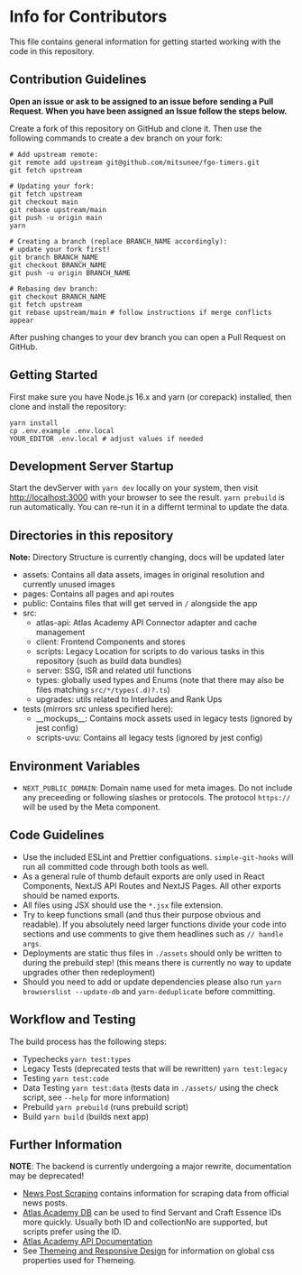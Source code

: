 # Info for Contributors

This file contains general information for getting started working with the code in this repository.

## Contribution Guidelines

**Open an issue or ask to be assigned to an issue before sending a Pull Request. When you have been assigned an Issue follow the steps below.**

Create a fork of this repository on GitHub and clone it. Then use the following commands to create a dev branch on your fork:

```shell
# Add upstream remote:
git remote add upstream git@github.com/mitsunee/fgo-timers.git
git fetch upstream

# Updating your fork:
git fetch upstream
git checkout main
git rebase upstream/main
git push -u origin main
yarn

# Creating a branch (replace BRANCH_NAME accordingly):
# update your fork first!
git branch BRANCH_NAME
git checkout BRANCH_NAME
git push -u origin BRANCH_NAME

# Rebasing dev branch:
git checkout BRANCH_NAME
git fetch upstream
git rebase upstream/main # follow instructions if merge conflicts appear
```

After pushing changes to your dev branch you can open a Pull Request on GitHub.

## Getting Started

First make sure you have Node.js 16.x and yarn (or corepack) installed, then clone and install the repository:

```shell
yarn install
cp .env.example .env.local
YOUR_EDITOR .env.local # adjust values if needed
```

## Development Server Startup

Start the devServer with `yarn dev` locally on your system, then visit [http://localhost:3000](http://localhost:3000) with your browser to see the result. `yarn prebuild` is run automatically. You can re-run it in a differnt terminal to update the data.

## Directories in this repository

**Note:** Directory Structure is currently changing, docs will be updated later

- assets: Contains all data assets, images in original resolution and currently unused images
- pages: Contains all pages and api routes
- public: Contains files that will get served in `/` alongside the app
- src:
  - atlas-api: Atlas Academy API Connector adapter and cache management
  - client: Frontend Components and stores
  - scripts: Legacy Location for scripts to do various tasks in this repository (such as build data bundles)
  - server: SSG, ISR and related util functions
  - types: globally used types and Enums (note that there may also be files matching `src/*/types(.d)?.ts`)
  - upgrades: utils related to Interludes and Rank Ups
- tests (mirrors src unless specified here):
  - \_\_mockups\_\_: Contains mock assets used in legacy tests (ignored by jest config)
  - scripts-uvu: Contains all legacy tests (ignored by jest config)

## Environment Variables

- `NEXT_PUBLIC_DOMAIN`: Domain name used for meta images. Do not include any preceeding or following slashes or protocols. The protocol `https://` will be used by the Meta component.

## Code Guidelines

- Use the included ESLint and Prettier configuations. `simple-git-hooks` will run all committed code through both tools as well.
- As a general rule of thumb default exports are only used in React Components, NextJS API Routes and NextJS Pages. All other exports should be named exports.
- All files using JSX should use the `*.jsx` file extension.
- Try to keep functions small (and thus their purpose obvious and readable). If you absolutely need larger functions divide your code into sections and use comments to give them headlines such as `// handle args`.
- Deployments are static thus files in `./assets` should only be written to during the prebuild step! (this means there is currently no way to update upgrades other then redeployment)
- Should you need to add or update dependencies please also run `yarn browserslist --update-db` and `yarn-deduplicate` before committing.

## Workflow and Testing

The build process has the following steps:

- Typechecks `yarn test:types`
- Legacy Tests (deprecated tests that will be rewritten) `yarn test:legacy`
- Testing `yarn test:code`
- Data Testing `yarn test:data` (tests data in `./assets/` using the check script, see `--help` for more information)
- Prebuild `yarn prebuild` (runs prebuild script)
- Build `yarn build` (builds next app)

## Further Information

**NOTE**: The backend is currently undergoing a major rewrite, documentation may be deprecated!

- [News Post Scraping](news-post-scraping.md) contains information for scraping data from official news posts.
- [Atlas Academy DB](https://apps.atlasacademy.io/db/) can be used to find Servant and Craft Essence IDs more quickly. Usually both ID and collectionNo are supported, but scripts prefer using the ID.
- [Atlas Academy API Documentation](https://api.atlasacademy.io/docs#/)
- See [Themeing and Responsive Design](theme.md) for information on global css properties used for Themeing.

